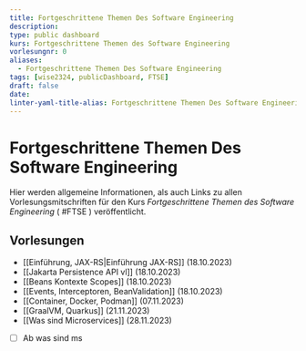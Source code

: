 ```yaml
---
title: Fortgeschrittene Themen Des Software Engineering
description: 
type: public dashboard
kurs: Fortgeschrittene Themen des Software Engineering
vorlesungnr: 0
aliases:
  - Fortgeschrittene Themen Des Software Engineering
tags: [wise2324, publicDashboard, FTSE]
draft: false
date: 
linter-yaml-title-alias: Fortgeschrittene Themen Des Software Engineering
---
```


# Fortgeschrittene Themen Des Software Engineering

Hier werden allgemeine Informationen, als auch Links zu allen Vorlesungsmitschriften für den Kurs *Fortgeschrittene Themen des Software Engineering* ( #FTSE ) veröffentlicht. 

## Vorlesungen

- [[Einführung, JAX-RS|Einführung JAX-RS]] (18.10.2023)
- [[Jakarta Persistence API vl]] (18.10.2023)
- [[Beans Kontexte Scopes]] (18.10.2023)
- [[Events, Interceptoren, BeanValidation]] (18.10.2023)
- [[Container, Docker, Podman]] (07.11.2023)
- [[GraalVM, Quarkus]] (21.11.2023)
- [[Was sind Microservices]] (28.11.2023)

- [ ] Ab was sind ms